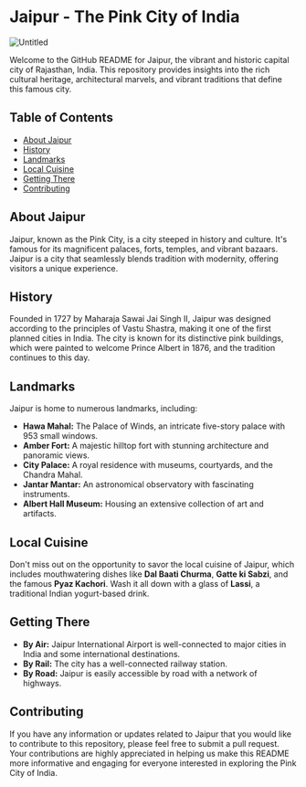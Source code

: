 # **Jaipur - The Pink City of India**

![Untitled](https://github.com/Jhaveri-Jeet/Famous-Places/assets/114752089/96d74ae8-1c0a-431d-a675-1683cc0158f2)


Welcome to the GitHub README for Jaipur, the vibrant and historic capital city of Rajasthan, India. This repository provides insights into the rich cultural heritage, architectural marvels, and vibrant traditions that define this famous city.

## Table of Contents
- [About Jaipur](#about-jaipur)
- [History](#history)
- [Landmarks](#landmarks)
- [Local Cuisine](#local-cuisine)
- [Getting There](#getting-there)
- [Contributing](#contributing)

## About Jaipur

Jaipur, known as the Pink City, is a city steeped in history and culture. It's famous for its magnificent palaces, forts, temples, and vibrant bazaars. Jaipur is a city that seamlessly blends tradition with modernity, offering visitors a unique experience.

## History

Founded in 1727 by Maharaja Sawai Jai Singh II, Jaipur was designed according to the principles of Vastu Shastra, making it one of the first planned cities in India. The city is known for its distinctive pink buildings, which were painted to welcome Prince Albert in 1876, and the tradition continues to this day.

## Landmarks

Jaipur is home to numerous landmarks, including:
- **Hawa Mahal:** The Palace of Winds, an intricate five-story palace with 953 small windows.
- **Amber Fort:** A majestic hilltop fort with stunning architecture and panoramic views.
- **City Palace:** A royal residence with museums, courtyards, and the Chandra Mahal.
- **Jantar Mantar:** An astronomical observatory with fascinating instruments.
- **Albert Hall Museum:** Housing an extensive collection of art and artifacts.

## Local Cuisine

Don't miss out on the opportunity to savor the local cuisine of Jaipur, which includes mouthwatering dishes like **Dal Baati Churma**, **Gatte ki Sabzi**, and the famous **Pyaz Kachori**. Wash it all down with a glass of **Lassi**, a traditional Indian yogurt-based drink.

## Getting There

- **By Air:** Jaipur International Airport is well-connected to major cities in India and some international destinations.
- **By Rail:** The city has a well-connected railway station.
- **By Road:** Jaipur is easily accessible by road with a network of highways.

## Contributing

If you have any information or updates related to Jaipur that you would like to contribute to this repository, please feel free to submit a pull request. Your contributions are highly appreciated in helping us make this README more informative and engaging for everyone interested in exploring the Pink City of India.
